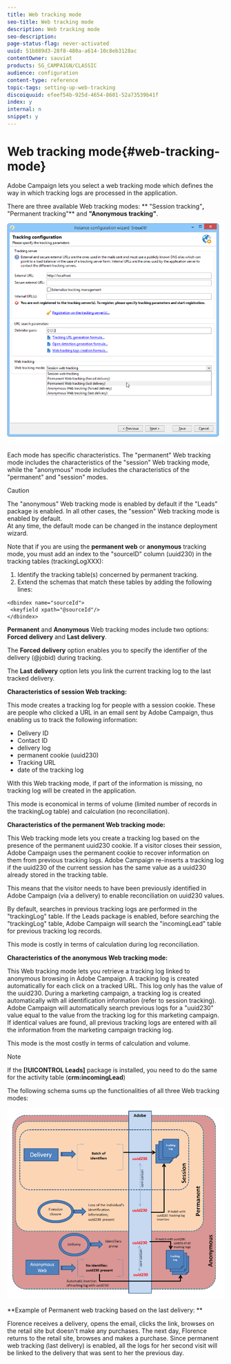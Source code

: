 ```yaml
---
title: Web tracking mode
seo-title: Web tracking mode
description: Web tracking mode
seo-description: 
page-status-flag: never-activated
uuid: 51b889d3-28f8-480a-a614-10c8eb3128ac
contentOwner: sauviat
products: SG_CAMPAIGN/CLASSIC
audience: configuration
content-type: reference
topic-tags: setting-up-web-tracking
discoiquuid: efeef54b-925d-4654-8601-52a73539b41f
index: y
internal: n
snippet: y
---
```


# Web tracking mode{#web-tracking-mode}

Adobe Campaign lets you select a web tracking mode which defines the way in which tracking logs are processed in the application.

There are three available Web tracking modes: ** "Session tracking"**,** "Permanent tracking"** and **"Anonymous tracking"**. 

![](assets/s_ncs_install_deployment_wiz_tracking_mode.png)

Each mode has specific characteristics. The "permanent" Web tracking mode includes the characteristics of the "session" Web tracking mode, while the "anonymous" mode includes the characteristics of the "permanent" and "session" modes.

>[!CAUTION]
>
>The "anonymous" Web tracking mode is enabled by default if the "Leads" package is enabled. In all other cases, the "session" Web tracking mode is enabled by default.   
>At any time, the default mode can be changed in the instance deployment wizard.

Note that if you are using the **permanent web** or **anonymous** tracking mode, you must add an index to the "sourceID" column (uuid230) in the tracking tables (trackingLogXXX):

1. Identify the tracking table(s) concerned by permanent tracking.
1. Extend the schemas that match these tables by adding the following lines:

```
<dbindex name="sourceId">
 <keyfield xpath="@sourceId"/>
</dbindex>
```

**Permanent** and **Anonymous** Web tracking modes include two options: **Forced delivery** and **Last delivery**.

The **Forced delivery** option enables you to specify the identifier of the delivery (@jobid) during tracking.

The **Last delivery** option lets you link the current tracking log to the last tracked delivery.

**Characteristics of session Web tracking:**

This mode creates a tracking log for people with a session cookie. These are people who clicked a URL in an email sent by Adobe Campaign, thus enabling us to track the following information:

* Delivery ID
* Contact ID
* delivery log
* permanent cookie (uuid230)
* Tracking URL
* date of the tracking log

With this Web tracking mode, if part of the information is missing, no tracking log will be created in the application.

This mode is economical in terms of volume (limited number of records in the trackingLog table) and calculation (no reconciliation).

**Characteristics of the permanent Web tracking mode:**

This Web tracking mode lets you create a tracking log based on the presence of the permanent uuid230 cookie. If a visitor closes their session, Adobe Campaign uses the permanent cookie to recover information on them from previous tracking logs. Adobe Campaign re-inserts a tracking log if the uuid230 of the current session has the same value as a uuid230 already stored in the tracking table.

This means that the visitor needs to have been previously identified in Adobe Campaign (via a delivery) to enable reconciliation on uuid230 values.

By default, searches in previous tracking logs are performed in the "trackingLog" table. If the Leads package is enabled, before searching the "trackingLog" table, Adobe Campaign will search the "incomingLead" table for previous tracking log records.

This mode is costly in terms of calculation during log reconciliation.

**Characteristics of the anonymous Web tracking mode:**

This Web tracking mode lets you retrieve a tracking log linked to anonymous browsing in Adobe Campaign. A tracking log is created automatically for each click on a tracked URL. This log only has the value of the uuid230. During a marketing campaign, a tracking log is created automatically with all identification information (refer to session tracking). Adobe Campaign will automatically search previous logs for a "uuid230" value equal to the value from the tracking log for this marketing campaign. If identical values are found, all previous tracking logs are entered with all the information from the marketing campaign tracking log.

This mode is the most costly in terms of calculation and volume.

>[!NOTE]
>
>If the **[!UICONTROL Leads]** package is installed, you need to do the same for the activity table (**crm:incomingLead**)

The following schema sums up the functionalities of all three Web tracking modes:

![](assets/s_ncs_install_deployment_wiz_tracking_schema_mode.png)

**Example of Permanent web tracking based on the last delivery: **

Florence receives a delivery, opens the email, clicks the link, browses on the retail site but doesn't make any purchases. The next day, Florence returns to the retail site, browses and makes a purchase. Since permanent web tracking (last delivery) is enabled, all the logs for her second visit will be linked to the delivery that was sent to her the previous day.
